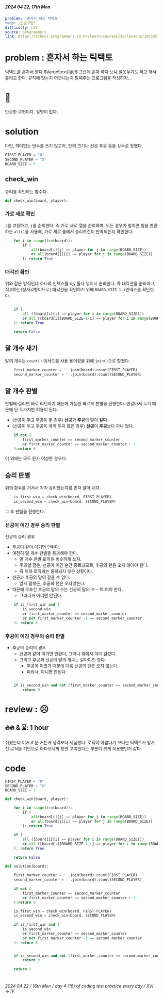 ##### 2024 04 22, 17th Mon

```yaml
problem: '혼자서 하는 틱택토'
tags: ¿단순구현? 
difficulty: LV2
source: programmers
link: https://school.programmers.co.kr/learn/courses/30/lessons/160585
```

# problem : 혼자서 하는 틱택토


틱택토를 혼자서 한다.$\large\text{😢}$
그런데 혼자 하다 보니 잘못두기도 하고 해서 틀리고 한다.
규칙에 맞는지 어긋나는지 말해주는 프로그램을 작성하자...

# 🤔

단순한 구현이다. 설명이 없다.

# solution 

다만, 의미없는 변수를 쓰지 않고자, 판의 크기나 선공 후공 등을 상수로 정했다.

```python
FIRST_PLAYER = "O"
SECOND_PLAYER = "X"
BOARD_SIZE = 3
```

## check_win

승리를 확인하는 함수다.

```python
def check_win(board, player):
```

### 가로 세로 확인 

`i`를 고정하고,  `j`를 순회한다.
즉 가로 세로 열을 순회하며, 모든 경우가 참이면 참을 반환하는 `all()`을 사용해,
가로 세로 줄에서 승리조건이 만족되는지 확인한다.

```python
    for i in range(len(board)):
        if (
            all(board[i][j] == player for j in range(BOARD_SIZE)) 
            or all(board[j][i] == player for j in range(BOARD_SIZE))
        ): return True
```

### 대각선 확인

위와 같은 방식인데 하나의 인덱스를 x,y 둘다 넣어서 순회한다. 즉 대각선을 순회하고,
직교하는(정사각형이므로) 대각선을 확인하기 위해 `BOARD_SIZE-1-i`인덱스를 확인한다.

```python
    
    if (
        all ([board[i][i] == player for i in range(BOARD_SIZE)]) 
        or all ([board[i][BOARD_SIZE-1-i] == player for i in range(BOARD_SIZE)])
    ): return True
    
    return False
```
## 말 개수 새기

말의 개수는 `count()` 메서드를 사용 용이성을 위해 `join()`으로 합쳤다.

```python
    first_marker_counter = ''.join(board).count(FIRST_PLAYER)
    second_marker_counter = ''.join(board).count(SECOND_PLAYER)
```

## 말 개수 판별

판별에 걸리면 바로 리턴이기 때문에 가능한 빠르게 판별을 진행한다.
번갈아서 두기 때문에 단 두가지만 허용이 된다.

- (선공이 두고 후공이 둔 경우) **선공**과 **후공**의 말이 **같다**
- (선공이 두고 후공이 아직 두지 않은 경우) **선공**이 **후공**보다 하나 많다.

```python
    if not (
        first_marker_counter == second_marker_counter 
        or first_marker_counter == second_marker_counter + 1
    ):return 0
```

이 외에는 모두 뭔가 이상한 경우다.

## 승리 판별
 
위의 함수를 거쳐서 각각 승리했는지를 먼저 알아 내자.

```python
    is_first_win = check_win(board, FIRST_PLAYER)
    is_second_win = check_win(board, SECOND_PLAYER)
```

그 후 판별을 진행한다.

### 선공이 이긴 경우 승리 판별

선공의 승리 경우
- 후공이 같이 이기면 안된다.
- 여전히 말 개수 판별을 통과해야 한다.
  - 말 개수 판별 로직을 비슷하게 쓰자,
  - 주의할 점은, 선공이 이긴 순간 종료되므로, 후공의 턴은 오지 않아야 한다.
  - 즉 위의 로직과는 중복되지 않은 상황이다.
- 선공과 후공의 말이 같을 수 없다.
  - 앞서 말했든, 후공의 턴은 오지않는다.
- 때문에 무조건 후공의 말의 수는 선공의 말의 수 - 1이어야 한다.  
  - 그러니까 아니면 안된다.
  
```python
    if is_first_win and (  
        is_second_win
        or first_marker_counter == second_marker_counter
        or not first_marker_counter -1 == second_marker_counter
    ): return 0
```

### 후공이 이긴 경우의 승리 판별

- 후공의 승리의 경우
  - 선공과 같이 이기면 안된다, 그러나 위에서 이미 걸렀다.
  - 그리고 후공과 선공의 말의 개수는 같아야만 한다.
    - 후공이 이겼기 때문에 다음 선공의 턴은 오지 않는다.
    - 따라서, 아니면 안된다.
  
```python

    if is_second_win and not (first_marker_counter == second_marker_counter):  
        return 0
```

# review : ☹️  


## 🔥🔥 & ⌛: 1 hour

쉬웠는데 이거 if 문 거는게 생각보다 세심했다.
로직이 어렵다기 보다는 틱텍토가 망가진 로직을 기반으로 하다보니까 한번 꼬여있다는 부분이 크게 작용했던거 같다.


# code


```python
FIRST_PLAYER = "O"
SECOND_PLAYER = "X"
BOARD_SIZE = 3

def check_win(board, player):

    for i in range(len(board)):
        if (
            all(board[i][j] == player for j in range(BOARD_SIZE)) 
            or all(board[j][i] == player for j in range(BOARD_SIZE))
        ): return True
    
    if (
        all ([board[i][i] == player for i in range(BOARD_SIZE)]) 
        or all ([board[i][BOARD_SIZE-1-i] == player for i in range(BOARD_SIZE)])
    ): return True
    
    return False

def solution(board):
    
    first_marker_counter = ''.join(board).count(FIRST_PLAYER)
    second_marker_counter = ''.join(board).count(SECOND_PLAYER)
    
    if not (
        first_marker_counter == second_marker_counter 
        or first_marker_counter == second_marker_counter + 1
    ):return 0

    is_first_win = check_win(board, FIRST_PLAYER)
    is_second_win = check_win(board, SECOND_PLAYER)
    
    if is_first_win and (  
        is_second_win 
        or first_marker_counter == second_marker_counter 
        or not first_marker_counter -1 == second_marker_counter
    ): return 0


    if is_second_win and not (first_marker_counter == second_marker_counter):  
        return 0
    
    return 1
```


#


###### 2024 04 22 / 16th Mon / day 4 (16) of coding test practice every day / XVI => IV
